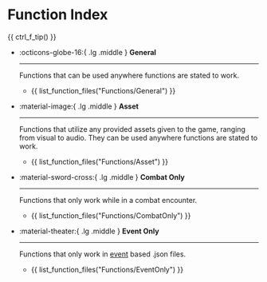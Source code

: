 # Function Index

{{ ctrl_f_tip() }}

<div class="grid cards" markdown>

-   :octicons-globe-16:{ .lg .middle } __General__

    ---

    Functions that can be used anywhere functions are stated to work.
    
    - {{ list_function_files("Functions/General") }}

-   :material-image:{ .lg .middle } __Asset__

    ---

    Functions that utilize any provided assets given to the game, ranging from visual to audio. They can be used anywhere functions are stated to work.

    - {{ list_function_files("Functions/Asset") }}

-   :material-sword-cross:{ .lg .middle } __Combat Only__

    ---

    Functions that only work while in a combat encounter.
    
    - {{ list_function_files("Functions/CombatOnly") }}

-   :material-theater:{ .lg .middle } __Event Only__

    ---

    Functions that only work in [event](../Manual/Events/Events.md) based .json files.
    
    - {{ list_function_files("Functions/EventOnly") }}

</div>
